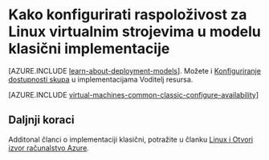 <properties
    pageTitle="Dostupnost skupovi za klasični Linux VMs | Microsoft Azure"
    description="Konfiguriranje raspoloživost za novu ili postojeću Linux virtualni stroj u modelu uvođenje klasičnog pomoću portala za Azure i Azure PowerShell."
    services="virtual-machines-linux"
    documentationCenter=""
    authors="cynthn"
    manager="timlt"
    editor=""
    tags="azure-service-management"/>

<tags
    ms.service="virtual-machines-linux"
    ms.workload="infrastructure-services"
    ms.tgt_pltfrm="vm-linux"
    ms.devlang="na"
    ms.topic="article"
    ms.date="07/12/2016"
    ms.author="cynthn"/>

# <a name="how-to-configure-an-availability-set-for-linux-virtual-machines-in-the-classic-deployment-model"></a>Kako konfigurirati raspoloživost za Linux virtualnim strojevima u modelu klasični implementacije

[AZURE.INCLUDE [learn-about-deployment-models](../../includes/learn-about-deployment-models-classic-include.md)]. Možete i [Konfiguriranje dostupnosti skupa](azure-cli-arm-commands.md#azure-availset-commands-to-manage-your-availability-sets) u implementacijama Voditelj resursa.

[AZURE.INCLUDE [virtual-machines-common-classic-configure-availability](../../includes/virtual-machines-common-classic-configure-availability.md)]


## <a name="next-steps"></a>Daljnji koraci 

Additonal članci o implementaciji klasični, potražite u članku [Linux i Otvori izvor računalstvo Azure](virtual-machines-linux-opensource-links.md).